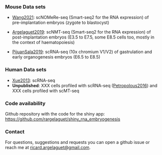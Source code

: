 
### Mouse Data sets

- [Wang2021](https://www.nature.com/articles/s41467-021-21409-8): scNOMeRe-seq (Smart-seq2 for the RNA expression) of pre-implantation embryos (zygote to blastocyst)

- [Argelaguet2019](https://www.nature.com/articles/s41586-019-1825-8): scNMT-seq (Smart-seq2 for the RNA expression) of post-implantation embryos (E3.5 to E7.5, some E8.5 cells too, mostly in the context of haematopoiesis)

- [PijuanSala2019](https://www.nature.com/articles/s41586-019-0933-9): scRNA-seq (10x chromium V1/V2) of gastrulation and early organogenesis embryos (E6.5 to E8.5)

### Human Data sets

<!-- - [Yan2013](https://www.nature.com/articles/nsmb.2660): scRNA-seq -->
- [Xue2013](https://pubmed.ncbi.nlm.nih.gov/23892778/): scRNA-seq
- **Unpublished**: XXX cells profiled with scRNA-seq ([Petropolous2016](https://www.cell.com/fulltext/S0092-8674(16)30280-X)) and XXX cells profiled with scMT-seq

### Code availability
Github repository with the code for the shiny app: https://github.com/rargelaguet/shiny_rna_embryogenesis
<!-- ### Data availability -->
<!-- Raw data is available at [GEO: GSE204908](https://www.ncbi.nlm.nih.gov/geo/query/acc.cgi?acc=GSE204908).   -->
<!-- Links to the parsed data objects is available in the github repository above. -->


### Contact

For questions, suggestions and requests you can open a github issue or reach me at ricard.argelaguet@gmail.com.